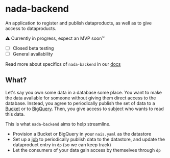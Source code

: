 # nada-backend

An application to register and publish dataproducts, as well as to give access to dataproducts.

⚠️ Currently in progress, expect an MVP soon™

- [ ] Closed beta testing
- [ ] General availability

Read more about specifics of `nada-backend` in our [docs](./docs/README.md)

## What?

Let's say you own some data in a database some place. 
You want to make the data available for someone without giving them direct access to the database.
Instead, you agree to periodically publish the set of data to a [Bucket](https://cloud.google.com/storage/docs/key-terms#buckets) or to [BigQuery](https://cloud.google.com/bigquery).
Then, you give access to subject who wants to read this data.

This is what `nada-backend` aims to help streamline.

- Provision a Bucket or BigQuery in your `nais.yaml` as the datastore
- Set up a [job](https://doc.nais.io/addons/naisjobs/) to periodically publish data to the datastore, and update the dataproduct entry in `dp` (so we can keep track)
- Let the consumers of your data gain access by themselves through `dp`
